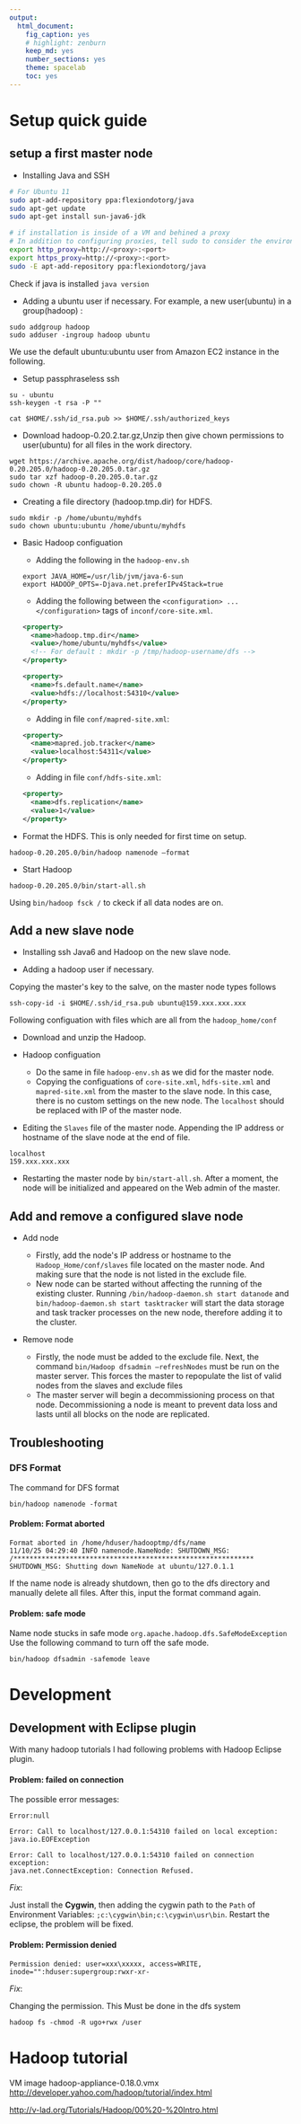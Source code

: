 ```yaml
---
output:
  html_document:
    fig_caption: yes
    # highlight: zenburn
    keep_md: yes
    number_sections: yes
    theme: spacelab
    toc: yes
---
```


# Setup quick guide #

## setup a first master node ##

  * Installing Java and SSH

```bash
# For Ubuntu 11
sudo apt-add-repository ppa:flexiondotorg/java
sudo apt-get update
sudo apt-get install sun-java6-jdk

# if installation is inside of a VM and behined a proxy
# In addition to configuring proxies, tell sudo to consider the environment with the flag -E
export http_proxy=http://<proxy>:<port>
export https_proxy=http://<proxy>:<port>
sudo -E apt-add-repository ppa:flexiondotorg/java

```

Check if java is installed `java version`

  * Adding a ubuntu user if necessary. For example, a new user(ubuntu) in a group(hadoop) :

```
sudo addgroup hadoop
sudo adduser -ingroup hadoop ubuntu
```

We use the default ubuntu:ubuntu user from Amazon EC2 instance in the following.

  * Setup passphraseless ssh

```
su - ubuntu
ssh-keygen -t rsa -P ""

cat $HOME/.ssh/id_rsa.pub >> $HOME/.ssh/authorized_keys
```

  * Download hadoop-0.20.2.tar.gz,Unzip then give chown permissions to user(ubuntu) for all files in the work directory.
  

```
wget https://archive.apache.org/dist/hadoop/core/hadoop-0.20.205.0/hadoop-0.20.205.0.tar.gz
sudo tar xzf hadoop-0.20.205.0.tar.gz
sudo chown -R ubuntu hadoop-0.20.205.0
```

  * Creating a file directory (hadoop.tmp.dir) for HDFS.
  
```
sudo mkdir -p /home/ubuntu/myhdfs
sudo chown ubuntu:ubuntu /home/ubuntu/myhdfs
```

  * Basic Hadoop configuation
    * Adding the following in the `hadoop-env.sh`
    
    ```
    export JAVA_HOME=/usr/lib/jvm/java-6-sun
    export HADOOP_OPTS=-Djava.net.preferIPv4Stack=true
    ```

    * Adding the following between the `<configuration> ... </configuration>` tags of `inconf/core-site.xml`.
      
    ```xml
    <property>
      <name>hadoop.tmp.dir</name>
      <value>/home/ubuntu/myhdfs</value>
      <!-- For default : mkdir -p /tmp/hadoop-username/dfs -->
    </property> 
    
    <property>
      <name>fs.default.name</name>
      <value>hdfs://localhost:54310</value>
    </property>
    ```
    * Adding in file `conf/mapred-site.xml`:

    ```xml
    <property>
      <name>mapred.job.tracker</name>
      <value>localhost:54311</value>
    </property>
    ```

    * Adding in file `conf/hdfs-site.xml`:
    
    ```xml
    <property>
      <name>dfs.replication</name>
      <value>1</value>
    </property>
    ```

  * Format the HDFS. This is only needed for first time on setup.
  
```
hadoop-0.20.205.0/bin/hadoop namenode –format
```

  * Start Hadoop
  
```
hadoop-0.20.205.0/bin/start-all.sh
```
Using `bin/hadoop fsck /` to ckeck if all data nodes are on.


## Add a new slave node ##

  * Installing ssh Java6 and Hadoop on the new slave node.

  * Adding a hadoop user if necessary.

Copying the master's key to the salve, on the master node types follows
```
ssh-copy-id -i $HOME/.ssh/id_rsa.pub ubuntu@159.xxx.xxx.xxx
```

Following configuation with files which are all from the `hadoop_home/conf`

  * Download and unzip the Hadoop.

  * Hadoop configuation
    * Do the same in file `hadoop-env.sh` as we did for the master node.
    * Copying the configuations of `core-site.xml`, `hdfs-site.xml` and `mapred-site.xml` from the master to the slave node. In this case, there is no custom settings on the new node. The `localhost` should be replaced with IP of the master node.

  * Editing the `Slaves` file of the master node. Appending the IP address or hostname of the slave node at the end of file.
```
localhost
159.xxx.xxx.xxx
```

  * Restarting the master node by `bin/start-all.sh`. After a moment, the node will be initialized and appeared on the Web admin of the master.

## Add and remove a configured slave node ##

  * Add node
    * Firstly, add the node's IP address or hostname to the `Hadoop_Home/conf/slaves` file located on the master node. And making sure that the node is not listed in the exclude file.
    * New node can be started without affecting the running of the existing cluster. Running `/bin/hadoop-daemon.sh start datanode` and `bin/hadoop-daemon.sh start tasktracker` will start the data storage and task tracker processes on the new node, therefore adding it to the cluster.

  * Remove node
    * Firstly, the node must be added to the exclude file. Next, the command `bin/Hadoop dfsadmin –refreshNodes` must be run on the master server. This forces the master to repopulate the list of valid nodes from the slaves and exclude files
    * The master server will begin a decommissioning process on that node. Decommissioning a node is meant to prevent data loss and lasts until all blocks on the node are replicated.

## Troubleshooting ##

### DFS Format ###

The command for DFS format
```
bin/hadoop namenode -format
```

#### Problem: Format aborted ####
```
Format aborted in /home/hduser/hadooptmp/dfs/name
11/10/25 04:29:40 INFO namenode.NameNode: SHUTDOWN_MSG: 
/************************************************************
SHUTDOWN_MSG: Shutting down NameNode at ubuntu/127.0.1.1
```
If the name node is already shutdown, then go to the dfs directory and manually delete all files. After this, input the format command again.

#### Problem: safe mode ####
Name node stucks in safe mode
`org.apache.hadoop.dfs.SafeModeException`
Use the following command to turn off the safe mode.
```
bin/hadoop dfsadmin -safemode leave
```


# Development #

## Development with Eclipse plugin ##

With many hadoop tutorials I had following problems with Hadoop Eclipse plugin.

#### Problem: failed on connection ####
The possible error messages:
```
Error:null

Error: Call to localhost/127.0.0.1:54310 failed on local exception: java.io.EOFException

Error: Call to localhost/127.0.0.1:54310 failed on connection exception: 
java.net.ConnectException: Connection Refused. 
```

_Fix_:

Just install the **Cygwin**, then adding the cygwin path to the `Path` of Environment Variables: `;c:\cygwin\bin;c:\cygwin\usr\bin`. Restart the eclipse, the problem will be fixed.


#### Problem: Permission denied ####

```
Permission denied: user=xxx\xxxxx, access=WRITE, inode="":hduser:supergroup:rwxr-xr-
```

_Fix_:

Changing the permission. This Must be done in the dfs system
```
hadoop fs -chmod -R ugo+rwx /user 
```


# Hadoop tutorial #

VM image hadoop-appliance-0.18.0.vmx
http://developer.yahoo.com/hadoop/tutorial/index.html

http://v-lad.org/Tutorials/Hadoop/00%20-%20Intro.html

